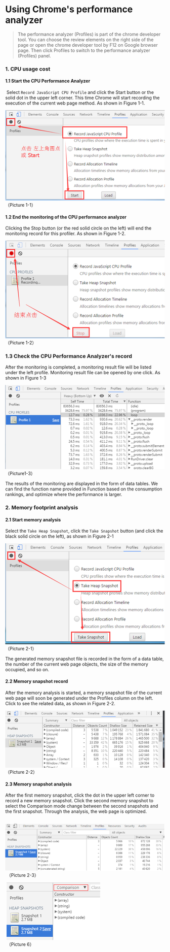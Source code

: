 # Using Chrome's performance analyzer

>  The performance analyzer (Profiles) is part of the chrome developer tool. You can choose the review elements on the right side of the page or open the chrome developer tool by F12 on Google browser page. Then click Profiles to switch to the performance analyzer (Profiles) panel.
>

 

###  1. CPU usage cost

#### 1.1 Start the CPU Performance Analyzer

​         Select `Record JavaScript CPU Profile` and click the Start button or the solid dot in the upper left corner. This time Chrome will start recording the execution of the current web page method. As shown in Figure 1-1.

![图片1-1](img/1-1.png)<br/>（Picture 1-1）



#### 1.2 End the monitoring of the CPU performance analyzer

Clicking the Stop button (or the red solid circle on the left) will end the monitoring record for this profiler. As shown in Figure 1-2.

![图片1-2](img/1-2.png)<br/>（Picture 1-2）



### 1.3 Check the CPU Performance Analyzer's record

After the monitoring is completed, a monitoring result file will be listed under the left profile. Monitoring result file can be opened by one click. As shown in Figure 1-3

![图片1-3](img/1-3.png)<br/>（Picture1-3）

The results of the monitoring are displayed in the form of data tables. We can find the function name provided in Function based on the consumption rankings, and optimize where the performance is larger.



### 2. Memory footprint analysis

#### 2.1 Start memory analysis

Select the `Take Heap Snapshot`, click the `Take Snapshot` button (and click the black solid circle on the left), as shown in Figure 2-1



![图片2-1](img/2-1.png)<br/>（Picture 2-1）

The generated memory snapshot file is recorded in the form of a data table, the number of the current web page objects, the size of the memory occupied, and so on.



#### 2.2 Memory snapshot record

After the memory analysis is started, a memory snapshot file of the current web page will soon be generated under the Profiles column on the left. Click to see the related data, as shown in Figure 2-2.

![图片2-2](img/2-2.png)<br/>（Picture 2-2）



#### 2.3 Memory snapshot analysis


After the first memory snapshot, click the dot in the upper left corner to record a new memory snapshot. Click the second memory snapshot to select the Comparison mode change between the second snapshots and the first snapshot. Through the analysis, the web page is optimized.



​    ![图片1.png](img/5.png)<br/>
​    （Picture 2-3）

​    ![图片1.png](img/6.png)<br/>
​    （Picture 6）
